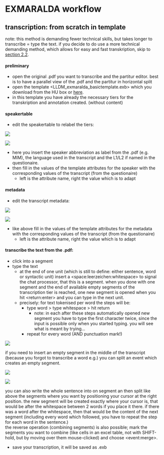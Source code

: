 # EXMARALDA workflow 
## transcription: from scratch in template
note: this method is demanding fewer technical skills, but takes longer to transcribe = type the text. if you decide to do use a more technical demanding method, which allows for easy and fast transkription, skip to [section 2.2][1].
#### preliminary
- open the original .pdf you want to transcribe and the partitur editor. best is to have a parallel view of the .pdf and the partitur in horizontal split
- open the template \<LLDM\_exmaralda\_basictemplate.exb\> which you download from the HU box or [here][2]. 
- in this template you have already the necessary tiers for the transkription and annotation created. (without content)
#### speakertable
- edit the speakertable to relabel the tiers:

![][image-1]

![][image-2]

- here you insert the speaker abbreviation as label from the .pdf (e.g. MIM), the language used in the transcript and the L1/L2 if named in the questionaire.
- then fill in the values of the template attributes for the speaker with the corresponding values of the transcript (from the questionaire)
	- left is the attribute name, right the value which is to adapt 
#### metadata
- edit the transcript metadata:

![][image-3]

![][image-4]

- like above fill in the values of the template attributes for the metadata with the corresponding values of the transcript (from the questionaire)
	- left is the attribute name, right the value which is to adapt 

#### transcribe the text from the .pdf:
- click into a segment
- type the text
	- at the end of one unit (which is still to define: either sentence, word or syntactic unit) insert a \<space:leerzeichen:whitespace\> to signal the chat processor, that this is a segment. when you done with one segment and the end of available empty segments of the transcription tier is reached, one new segment is opened when you hit \<return:enter\> and you can type in the next unit.
	- precisely: for text tokenised per word the steps will be:
		- type word  \> type whitespace \> hit return
			- note: in each after these steps automatically opened new segment you have to type the first character twice, since the input is possible only when you started typing. you will see what is meant by trying...
		- repeat for every word (AND punctuation mark!)

![][image-5]

if you need to insert an empty segment in the middle of the transcript (because you forgot to transcribe a word e.g.) you can split an event which creates an empty segment.

![][image-6]

![][image-7]

you can also write the whole sentence into on segment an then split like above the segments where you want by positioning your cursor at the right position. the new segment will be created exactly where your cursor is, that would be after the whitespace between 2 words if you place it there. if there was a word after the whitespace, then that would be the content of the next segment (including every word which followed, you have to repeat the step for each word in the sentence.)  
the reverse operation (combining segments) is also possible; mark the segments you want to combine (like cells in an excel table, not with SHIFT-hold, but by moving over them mouse-clicked) and choose \<event:merge\>.

- save your transcription, it will be saved as .exb

[1]:	e1_exmaralda-022.md
[2]:	https://github.com/esteeschwarz/HU-LX/blob/main/trans/LLDM_exmaralda_basictemplate.exb

[image-1]:	https://ada-sub.dh-index.org/school/api/png/ses-overview/exm_2_1.png
[image-2]:	https://ada-sub.dh-index.org/school/api/png/ses-overview/exm_2_2.png
[image-3]:	https://ada-sub.dh-index.org/school/api/png/ses-overview/exm_2_7a.png
[image-4]:	https://ada-sub.dh-index.org/school/api/png/ses-overview/exm_2_7d.png
[image-5]:	https://ada-sub.dh-index.org/school/api/png/ses-overview/exm_2_4.png
[image-6]:	https://ada-sub.dh-index.org/school/api/png/ses-overview/exm_2_4bb.png
[image-7]:	https://ada-sub.dh-index.org/school/api/png/ses-overview/exm_2_4cc.png